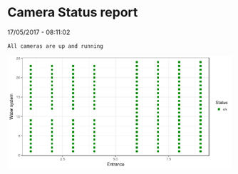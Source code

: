 Camera Status report
================
17/05/2017 - 08:11:02

    All cameras are up and running

![](camreport_files/figure-markdown_github/unnamed-chunk-2-1.png)
